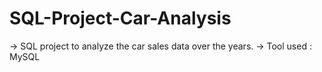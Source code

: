 # SQL-Project-Car-Analysis
 -> SQL project to analyze the car sales data over the years. 
-> Tool used : MySQL
